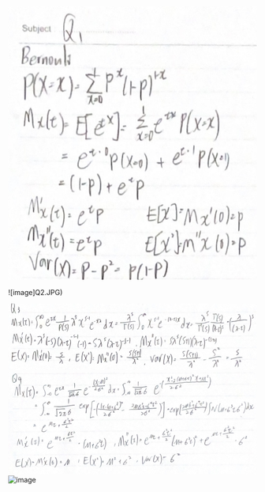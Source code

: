 ![image](Q1.JPG)

![image]Q2.JPG)

![image](Q3.JPG)
![image](Q4.JPG)
![image](https://github.com/user-attachments/assets/8594be48-88ef-402d-84af-948b7aa34b82)


